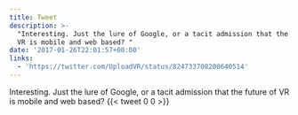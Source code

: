 ```yaml
---
title: Tweet
description: >-
  "Interesting. Just the lure of Google, or a tacit admission that the future of
  VR is mobile and web based? "
date: '2017-01-26T22:01:57+00:00'
links:
  - 'https://twitter.com/UploadVR/status/824733708200640514'
---
```

Interesting. Just the lure of Google, or a tacit admission that the future of VR is mobile and web based? 
      {{< tweet 0 0 >}}
    
